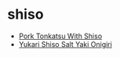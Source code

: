 # shiso

 * [Pork Tonkatsu With Shiso](../../index/p/pork-tonkatsu-with-shiso-56389996.json)
 * [Yukari Shiso Salt Yaki Onigiri](../../index/y/yukari-shiso-salt-yaki-onigiri-365590.json)
